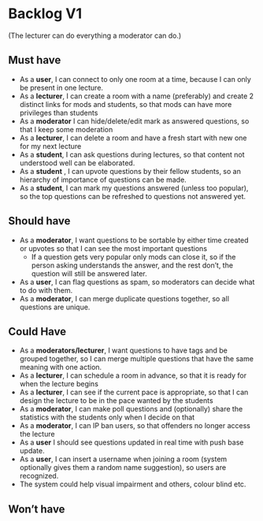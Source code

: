 # Backlog V1

(The lecturer can do everything a moderator can do.)

## Must have

- As a **user**, I can connect to only one room at a time, because I can only be present in one lecture.
- As a **lecturer**, I can create a room with a name (preferably) and create 2 distinct links for mods and students, so that mods can have more privileges than students
- As a **moderator** I can hide/delete/edit mark as answered questions, so that I keep some moderation
- As a **lecturer**, I can delete a room and have a fresh start with new one for my next lecture
- As a **student**, I can ask questions during lectures, so that content not understood well can be elaborated.
- As a **student** , I can upvote questions by their fellow students, so an hierarchy of importance of questions can be made.
- As a **student**, I can mark my questions answered (unless too popular), so the top questions can be refreshed to questions not answered yet.

## Should have

- As a **moderator**, I want questions to be sortable by either time created or upvotes so that I can see the most important questions
  - If a question gets very popular only mods can close it, so if the person asking understands the answer, and the rest don’t, the question will still be answered later.
- As a **user**, I can flag questions as spam, so moderators can decide what to do with them.
- As a **moderator**, I can merge duplicate questions together, so all questions are unique.

## Could Have

- As a **moderators/lecturer**, I want questions to have tags and be grouped together, so I can merge multiple questions that have the same meaning with one action.
- As a **lecturer**, I can schedule a room in advance, so that it is ready for when the lecture begins
- As a **lecturer**, I can see if the current pace is appropriate, so that I can design the lecture to be in the pace wanted by the students
- As a **moderator**, I can make poll questions and (optionally) share the statistics with the students only when I decide on that
- As a **moderator**, I can IP ban users, so that offenders no longer access the lecture
- As a **user** I should see questions updated in real time with push base update.
- As a **user**, I can insert a username when joining a room (system optionally gives them a random name suggestion), so users are recognized.
- The system could help visual impairment and others, colour blind etc.

## Won’t have
